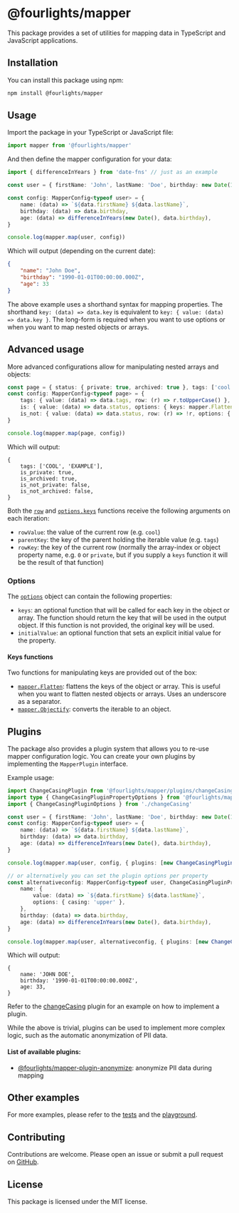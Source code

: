 # @fourlights/mapper

This package provides a set of utilities for mapping data in TypeScript and JavaScript applications.

## Installation

You can install this package using npm:

```bash
npm install @fourlights/mapper
```

## Usage

Import the package in your TypeScript or JavaScript file:

```typescript
import mapper from '@fourlights/mapper'
```

And then define the mapper configuration for your data:

```typescript
import { differenceInYears } from 'date-fns' // just as an example

const user = { firstName: 'John', lastName: 'Doe', birthday: new Date(1990, 1, 1) }

const config: MapperConfig<typeof user> = {
	name: (data) => `${data.firstName} ${data.lastName}`,
	birthday: (data) => data.birthday,
	age: (data) => differenceInYears(new Date(), data.birthday),
}

console.log(mapper.map(user, config))
```

Which will output (depending on the current date):

```json
{
	"name": "John Doe",
	"birthday": "1990-01-01T00:00:00.000Z",
	"age": 33
}
```

The above example uses a shorthand syntax for mapping properties. The shorthand `key: (data) => data.key` is equivalent to `key: { value: (data) => data.key }`.
The long-form is required when you want to use options or when you want to map nested objects or arrays.

## Advanced usage

More advanced configurations allow for manipulating nested arrays and objects:

```typescript
const page = { status: { private: true, archived: true }, tags: ['cool', 'example'] }
const config: MapperConfig<typeof page> = {
	tags: { value: (data) => data.tags, row: (r) => r.toUpperCase() },
	is: { value: (data) => data.status, options: { keys: mapper.Flatten } },
	is_not: { value: (data) => data.status, row: (r) => !r, options: { keys: mapper.Flatten } },
}

console.log(mapper.map(page, config))
```

Which will output:

```json5
{
	tags: ['COOL', 'EXAMPLE'],
	is_private: true,
	is_archived: true,
	is_not_private: false,
	is_not_archived: false,
}
```

Both the [`row`](https://github.com/Four-Lights-NL/mapper/blob/main/src/lib/map.ts#L3) and [`options.keys`](https://github.com/Four-Lights-NL/mapper/blob/main/src/lib/map.ts#L3) functions receive the following arguments on each iteration:

- `rowValue`: the value of the current row (e.g. `cool`)
- `parentKey`: the key of the parent holding the iterable value (e.g. `tags`)
- `rowKey`: the key of the current row (normally the array-index or object property name, e.g. `0` or `private`, but if you supply a `keys` function it will be the result of that function)

### Options

The [`options`](https://github.com/Four-Lights-NL/mapper/blob/main/src/lib/map.ts#L4) object can contain the following properties:

- `keys`: an optional function that will be called for each key in the object or array. The function should return the key that will be used in the output object. If this function is not provided, the original key will be used.
- `initialValue`: an optional function that sets an explicit initial value for the property.

#### Keys functions

Two functions for manipulating keys are provided out of the box:

- [`mapper.Flatten`](https://github.com/Four-Lights-NL/mapper/blob/main/src/lib/functions.ts#L2): flattens the keys of the object or array. This is useful when you want to flatten nested objects or arrays. Uses an underscore as a separator.
- [`mapper.Objectify`](https://github.com/Four-Lights-NL/mapper/blob/main/src/lib/functions.ts#L7): converts the iterable to an object.

## Plugins

The package also provides a plugin system that allows you to re-use mapper configuration logic. You can create your own plugins by implementing the `MapperPlugin` interface.

Example usage:

```typescript
import ChangeCasingPlugin from '@fourlights/mapper/plugins/changeCasing'
import type { ChangeCasingPluginPropertyOptions } from '@fourlights/mapper/plugins/changeCasing'
import { ChangeCasingPluginOptions } from './changeCasing'

const user = { firstName: 'John', lastName: 'Doe', birthday: new Date(1990, 1, 1) }
const config: MapperConfig<typeof user> = {
	name: (data) => `${data.firstName} ${data.lastName}`,
	birthday: (data) => data.birthday,
	age: (data) => differenceInYears(new Date(), data.birthday),
}

console.log(mapper.map(user, config, { plugins: [new ChangeCasingPlugin({ casing: 'upper' })] }))

// or alternatively you can set the plugin options per property
const alternativeconfig: MapperConfig<typeof user, ChangeCasingPluginPropertyOptions> = {
	name: {
		value: (data) => `${data.firstName} ${data.lastName}`,
		options: { casing: 'upper' },
	},
	birthday: (data) => data.birthday,
	age: (data) => differenceInYears(new Date(), data.birthday),
}

console.log(mapper.map(user, alternativeconfig, { plugins: [new ChangeCasingPlugin()] }))
```

Which will output:

```json5
{
	name: 'JOHN DOE',
	birthday: '1990-01-01T00:00:00.000Z',
	age: 33,
}
```

Refer to the [changeCasing](./src/lib/plugins/changeCasing.ts) plugin for an example on how to implement a plugin.

While the above is trivial, plugins can be used to implement more complex logic, such as the automatic anonymization of PII data.

#### List of available plugins:

- [@fourlights/mapper-plugin-anonymize](https://github.com/Four-Lights-NL/mapper-plugin-anonymize): anonymize PII data during mapping

## Other examples

For more examples, please refer to the [tests](./src/lib/map.test.ts) and the [playground](./playground/src/index.ts).

## Contributing

Contributions are welcome. Please open an issue or submit a pull request on [GitHub](https://github.com/Four-Lights-NL/mapper).

## License

This package is licensed under the MIT license.
